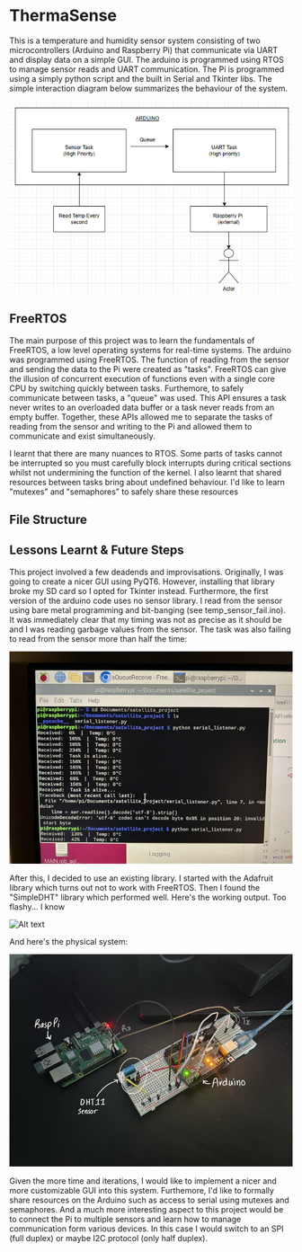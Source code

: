 # ThermaSense

This is a temperature and humidity sensor system consisting of two microcontrollers (Arduino and Raspberry Pi) that communicate via UART and display data on a simple GUI. The arduino is programmed using RTOS to manage sensor reads and UART communication. The Pi is programmed using a simply python script and the built in Serial and Tkinter libs. 
The simple interaction diagram below summarizes the behaviour of the system. 

![Alt text](https://github.com/muradammar/ThermaSense/raw/main/images/Screenshot%202025-07-12%20191009.png)

## FreeRTOS

The main purpose of this project was to learn the fundamentals of FreeRTOS, a low level operating systems for real-time systems.
The arduino was programmed using FreeRTOS. The function of reading from the sensor and sending the data to the Pi were created as 
"tasks". FreeRTOS can give the illusion of concurrent execution of functions even with a single core CPU by switching quickly between tasks.
Furthemore, to safely communicate between tasks, a "queue" was used. This API ensures a task never writes to an overloaded data buffer or a task
never reads from an empty buffer. Together, these APIs allowed me to separate the tasks of reading from the sensor and writing to the Pi and allowed them to communicate and exist simultaneously.  

I learnt that there are many nuances to RTOS. Some parts of tasks cannot be interrupted so you must carefully block interrupts
during critical sections whilst not undermining the function of the kernel. I also learnt that shared resources between tasks bring about
undefined behaviour. I'd like to learn "mutexes" and "semaphores" to safely share these resources

## File Structure

## Lessons Learnt & Future Steps

This project involved a few deadends and improvisations. Originally, I was going to create a nicer GUI using PyQT6. However, installing that library broke my SD card so I opted for Tkinter instead. Furthermore, the first version of the arduino code uses no sensor library. I read from the sensor using bare metal programming and bit-banging (see temp_sensor_fail.ino). It was immediately clear that my timing was not as precise as it should be and I was reading garbage values from the sensor. The task was also failing to read from the sensor more than half the time:

![Alt text](https://github.com/muradammar/ThermaSense/blob/main/images/Image%20(6).jpg)

After this, I decided to use an existing library. I started with the Adafruit library which turns out not to work with FreeRTOS. Then I found the "SimpleDHT" library which performed well. Here's the working output. Too flashy... I know

![Alt text](https://github.com/muradammar/ThermaSense/blob/main/images/Image%20(7).jpg)

And here's the physical system:

![Alt text](https://github.com/muradammar/ThermaSense/blob/main/images/Image%20(8).jpg)

Given the more time and iterations, I would like to implement a nicer and more customizable GUI into this system. Furthemore, I'd like to formally share resources on the Arduino such as access to serial using mutexes and semaphores. And a much more interesting aspect to this project would be to connect the Pi to multiple sensors and learn how to manage communication form various devices. In this case I would switch to an SPI (full duplex) or maybe I2C protocol (only half duplex). 


